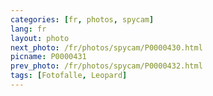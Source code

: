 ```yaml
---
categories: [fr, photos, spycam]
lang: fr
layout: photo
next_photo: /fr/photos/spycam/P0000430.html
picname: P0000431
prev_photo: /fr/photos/spycam/P0000432.html
tags: [Fotofalle, Leopard]
---
```


